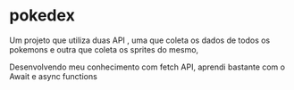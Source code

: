 # pokedex
Um projeto que utiliza duas API , uma que coleta os dados de todos os pokemons e outra que coleta os sprites do mesmo,

Desenvolvendo meu conhecimento com fetch API, aprendi bastante com o Await e async functions 
